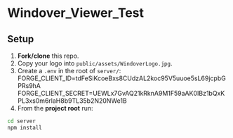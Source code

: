 # Windover_Viewer_Test

## Setup

1. **Fork/clone** this repo.
2. Copy your logo into `public/assets/WindoverLogo.jpg`.
3. Create a `.env` in the root of `server/`:
FORGE_CLIENT_ID=tdFeSiKcoeBxs8CUdzAL2koc95V5uuoe5sL69jcpbGPRs9hA
FORGE_CLIENT_SECRET=UEWLx7GvAQ21kRknA9M1F59aAK0IBz1bQxKPL3xs0m6rlaH8b9TL35b2N20NWe1B
4. From the **project root** run:
```bash
cd server
npm install
